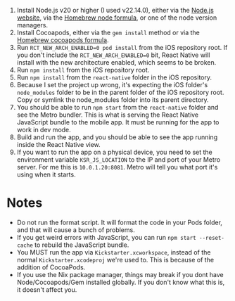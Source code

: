 1. Install Node.js v20 or higher (I used v22.14.0), either via the [Node.js website](https://nodejs.org), via the [Homebrew node formula](https://formulae.brew.sh/formula/node), or one of the node version managers.
2. Install Cocoapods, either via the `gem install` method or via the [Homebrew cocoapods formula](https://cocoapods.org).
3. Run `RCT_NEW_ARCH_ENABLED=0 pod install` from the iOS repository root. If you don't include the `RCT_NEW_ARCH_ENABLED=0` bit, React Native will install with the new architecture enabled, which seems to be broken.
4. Run `npm install` from the iOS repository root.
5. Run `npm install` from the `react-native` folder in the iOS repository.
6. Because I set the project up wrong, it's expecting the iOS folder's `node_modules` folder to be in the parent folder of the iOS repository root. Copy or symlink the node_modules folder into its parent directory.
7. You should be able to run `npm start` from the `react-native` folder and see the Metro bundler. This is what is serving the React Native JavaScript bundle to the mobile app. It must be running for the app to work in dev mode.
8. Build and run the app, and you should be able to see the app running inside the React Native view.
9. If you want to run the app on a physical device, you need to set the environment variable `KSR_JS_LOCATION` to the IP and port of your Metro server. For me this is `10.0.1.20:8081`. Metro will tell you what port it's using when it starts.

# Notes

- Do not run the format script. It will format the code in your Pods folder, and that will cause a bunch of problems.
- If you get weird errors with JavaScript, you can run `npm start --reset-cache` to rebuild the JavaScript bundle.
- You MUST run the app via `Kickstarter.xcworkspace`, instead of the normal `Kickstarter.xcodeproj` we're used to. This is because of the addition of CocoaPods.
- If you use the Nix package manager, things may break if you dont have Node/Cocoapods/Gem installed globally. If you don't know what this is, it doesn't affect you.
